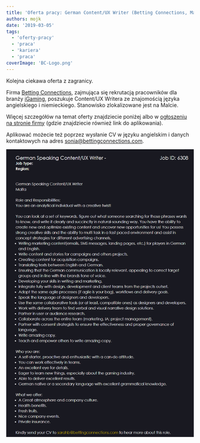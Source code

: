```yaml
---
title: 'Oferta pracy: German Content/UX Writer (Betting Connections, Malta)'
authors: mojk
date: '2019-03-05'
tags:
  - 'oferty-pracy'
  - 'praca'
  - 'kariera'
  - 'praca'
coverImage: 'BC-Logo.png'
---
```


Kolejna ciekawa oferta z zagranicy.

<!--truncate-->

Firma [Betting Connections](https://www.bettingconnections.com/), zajmująca się
rekrutacją pracowników dla
branży [iGaming](https://stronggaming.com/what-is-igaming/), poszukuje
Content/UX Writera ze znajomością języka angielskiego i niemieckiego. Stanowisko
zlokalizowane jest na Malcie.

Więcej szczegółów na temat oferty znajdziecie poniżej albo
w [ogłoszeniu na stronie firmy](https://www.bettingconnections.com/job/?job=content-ux-writer-jid6308) (gdzie
znajdziecie również link do aplikowania).

Aplikować możecie też poprzez wysłanie CV w języku angielskim i danych
kontaktowych na
adres [sonia@bettingconnections.com](mailto:sonia@bettingconnections.com).

![](images/ux_writer_german_malta.png)
